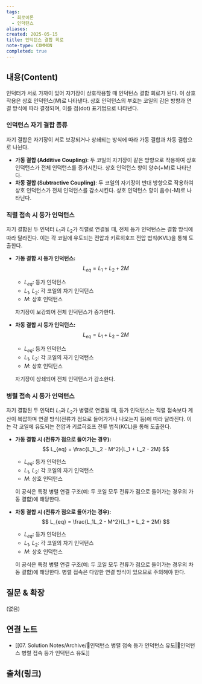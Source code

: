 ```yaml
---
tags:
  - 회로이론
  - 인덕턴스
aliases: 
created: 2025-05-15
title: 인덕턴스 결합 회로
note-type: COMMON
completed: true
---
```


## 내용(Content)

인덕터가 서로 가까이 있어 자기장이 상호작용할 때 인덕턴스 결합 회로가 된다. 이 상호작용은 상호 인덕턴스($M$)로 나타낸다. 상호 인덕턴스의 부호는 코일의 감은 방향과 연결 방식에 따라 결정되며, 이를 점(dot) 표기법으로 나타낸다.

### 인덕턴스 자기 결합 종류

자기 결합은 자기장이 서로 보강되거나 상쇄되는 방식에 따라 가동 결합과 차동 결합으로 나뉜다.

*   **가동 결합 (Additive Coupling)**: 두 코일의 자기장이 같은 방향으로 작용하여 상호 인덕턴스가 전체 인덕턴스를 증가시킨다. 상호 인덕턴스 항이 양수(+M)로 나타난다.
*   **차동 결합 (Subtractive Coupling)**: 두 코일의 자기장이 반대 방향으로 작용하여 상호 인덕턴스가 전체 인덕턴스를 감소시킨다. 상호 인덕턴스 항이 음수(-M)로 나타난다.

### 직렬 접속 시 등가 인덕턴스

자기 결합된 두 인덕터 $L_1$과 $L_2$가 직렬로 연결될 때, 전체 등가 인덕턴스는 결합 방식에 따라 달라진다. 이는 각 코일에 유도되는 전압과 키르히호프 전압 법칙(KVL)을 통해 도출한다.

*   **가동 결합 시 등가 인덕턴스:**
    $$
    L_{eq} = L_1 + L_2 + 2M
    $$
    - $L_{eq}$: 등가 인덕턴스
    - $L_1$, $L_2$: 각 코일의 자기 인덕턴스
    - $M$: 상호 인덕턴스

    자기장이 보강되어 전체 인덕턴스가 증가한다.

*   **차동 결합 시 등가 인덕턴스:**
    $$
    L_{eq} = L_1 + L_2 - 2M
    $$
    - $L_{eq}$: 등가 인덕턴스
    - $L_1$, $L_2$: 각 코일의 자기 인덕턴스
    - $M$: 상호 인덕턴스

    자기장이 상쇄되어 전체 인덕턴스가 감소한다.

### 병렬 접속 시 등가 인덕턴스

자기 결합된 두 인덕터 $L_1$과 $L_2$가 병렬로 연결될 때, 등가 인덕턴스는 직렬 접속보다 계산이 복잡하며 연결 방식(전류가 점으로 들어가거나 나오는지 등)에 따라 달라진다. 이는 각 코일에 유도되는 전압과 키르히호프 전류 법칙(KCL)을 통해 도출한다.

*   **가동 결합 시 (전류가 점으로 들어가는 경우):**
    $$
    L_{eq} = \frac{L_1L_2 - M^2}{L_1 + L_2 - 2M}
    $$
    - $L_{eq}$: 등가 인덕턴스
    - $L_1$, $L_2$: 각 코일의 자기 인덕턴스
    - $M$: 상호 인덕턴스

    이 공식은 특정 병렬 연결 구조(예: 두 코일 모두 전류가 점으로 들어가는 경우의 가동 결합)에 해당한다.

*   **차동 결합 시 (전류가 점으로 들어가는 경우):**
    $$
    L_{eq} = \frac{L_1L_2 - M^2}{L_1 + L_2 + 2M}
    $$
    - $L_{eq}$: 등가 인덕턴스
    - $L_1$, $L_2$: 각 코일의 자기 인덕턴스
    - $M$: 상호 인덕턴스

    이 공식은 특정 병렬 연결 구조(예: 두 코일 모두 전류가 점으로 들어가는 경우의 차동 결합)에 해당한다. 병렬 접속은 다양한 연결 방식이 있으므로 주의해야 한다.

## 질문 & 확장

(없음)

## 연결 노트
- [[07. Solution Notes/Archive/🔬인덕턴스 병렬 접속 등가 인덕턴스 유도|🔬인덕턴스 병렬 접속 등가 인덕턴스 유도]]

## 출처(링크)